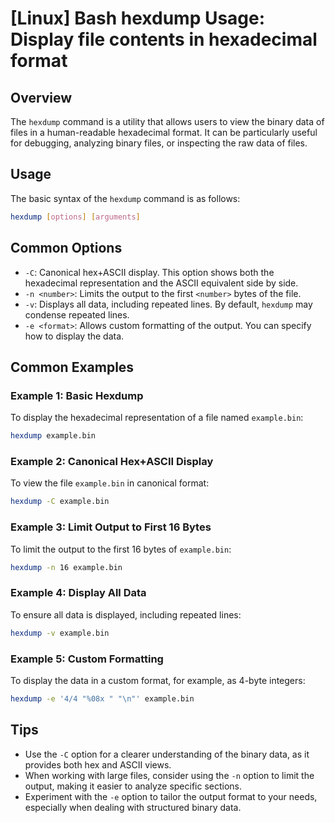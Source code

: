# [Linux] Bash hexdump Usage: Display file contents in hexadecimal format

## Overview
The `hexdump` command is a utility that allows users to view the binary data of files in a human-readable hexadecimal format. It can be particularly useful for debugging, analyzing binary files, or inspecting the raw data of files.

## Usage
The basic syntax of the `hexdump` command is as follows:

```bash
hexdump [options] [arguments]
```

## Common Options
- `-C`: Canonical hex+ASCII display. This option shows both the hexadecimal representation and the ASCII equivalent side by side.
- `-n <number>`: Limits the output to the first `<number>` bytes of the file.
- `-v`: Displays all data, including repeated lines. By default, `hexdump` may condense repeated lines.
- `-e <format>`: Allows custom formatting of the output. You can specify how to display the data.

## Common Examples

### Example 1: Basic Hexdump
To display the hexadecimal representation of a file named `example.bin`:

```bash
hexdump example.bin
```

### Example 2: Canonical Hex+ASCII Display
To view the file `example.bin` in canonical format:

```bash
hexdump -C example.bin
```

### Example 3: Limit Output to First 16 Bytes
To limit the output to the first 16 bytes of `example.bin`:

```bash
hexdump -n 16 example.bin
```

### Example 4: Display All Data
To ensure all data is displayed, including repeated lines:

```bash
hexdump -v example.bin
```

### Example 5: Custom Formatting
To display the data in a custom format, for example, as 4-byte integers:

```bash
hexdump -e '4/4 "%08x " "\n"' example.bin
```

## Tips
- Use the `-C` option for a clearer understanding of the binary data, as it provides both hex and ASCII views.
- When working with large files, consider using the `-n` option to limit the output, making it easier to analyze specific sections.
- Experiment with the `-e` option to tailor the output format to your needs, especially when dealing with structured binary data.